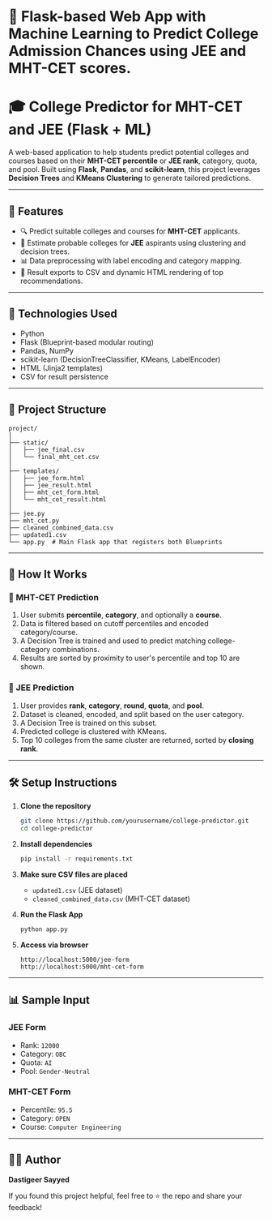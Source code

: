 # 🚀 Flask-based Web App with Machine Learning to Predict College Admission Chances using JEE and MHT-CET scores.

# 🎓 College Predictor for MHT-CET and JEE (Flask + ML)

A web-based application to help students predict potential colleges and courses based on their **MHT-CET percentile** or **JEE rank**, category, quota, and pool. Built using **Flask**, **Pandas**, and **scikit-learn**, this project leverages **Decision Trees** and **KMeans Clustering** to generate tailored predictions.

---

## 🚀 Features

* 🔍 Predict suitable colleges and courses for **MHT-CET** applicants.
* 🎯 Estimate probable colleges for **JEE** aspirants using clustering and decision trees.
* 📊 Data preprocessing with label encoding and category mapping.
* 📁 Result exports to CSV and dynamic HTML rendering of top recommendations.

---

## 🧠 Technologies Used

* Python
* Flask (Blueprint-based modular routing)
* Pandas, NumPy
* scikit-learn (DecisionTreeClassifier, KMeans, LabelEncoder)
* HTML (Jinja2 templates)
* CSV for result persistence

---

## 📂 Project Structure

```
project/
│
├── static/
│   ├── jee_final.csv
│   └── final_mht_cet.csv
│
├── templates/
│   ├── jee_form.html
│   ├── jee_result.html
│   ├── mht_cet_form.html
│   └── mht_cet_result.html
│
├── jee.py
├── mht_cet.py
├── cleaned_combined_data.csv
├── updated1.csv
└── app.py  # Main Flask app that registers both Blueprints
```

---

## 📝 How It Works

### 🧪 MHT-CET Prediction

1. User submits **percentile**, **category**, and optionally a **course**.
2. Data is filtered based on cutoff percentiles and encoded category/course.
3. A Decision Tree is trained and used to predict matching college-category combinations.
4. Results are sorted by proximity to user's percentile and top 10 are shown.

### 📐 JEE Prediction

1. User provides **rank**, **category**, **round**, **quota**, and **pool**.
2. Dataset is cleaned, encoded, and split based on the user category.
3. A Decision Tree is trained on this subset.
4. Predicted college is clustered with KMeans.
5. Top 10 colleges from the same cluster are returned, sorted by **closing rank**.

---

## 🛠 Setup Instructions

1. **Clone the repository**

   ```bash
   git clone https://github.com/yourusername/college-predictor.git
   cd college-predictor
   ```

2. **Install dependencies**

   ```bash
   pip install -r requirements.txt
   ```

3. **Make sure CSV files are placed**

   * `updated1.csv` (JEE dataset)
   * `cleaned_combined_data.csv` (MHT-CET dataset)

4. **Run the Flask App**

   ```bash
   python app.py
   ```

5. **Access via browser**

   ```
   http://localhost:5000/jee-form
   http://localhost:5000/mht-cet-form
   ```

---


## 📊 Sample Input

### JEE Form

* Rank: `12000`
* Category: `OBC`
* Quota: `AI`
* Pool: `Gender-Neutral`

### MHT-CET Form

* Percentile: `95.5`
* Category: `OPEN`
* Course: `Computer Engineering`

---

## 🙋‍♂️ Author

**Dastigeer Sayyed**

If you found this project helpful, feel free to ⭐ the repo and share your feedback!
